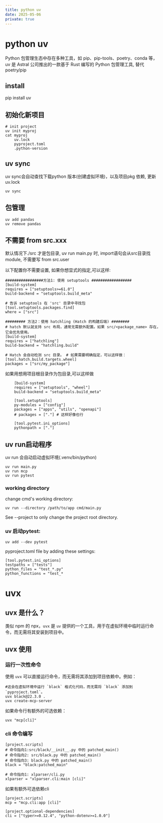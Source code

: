 ```yaml
---
title: python uv
date: 2025-05-06
private: true
---
```

# python uv
Python 包管理生态中存在多种工具，如 pip、pip-tools、poetry、conda 等，
uv 是 Astral 公司推出的一款基于 Rust 编写的 Python 包管理工具, 替代poetry/pip
## install
pip install uv

## 初始化新项目
    # init project
    uv init myproj
    cat myproj
        uv.lock
        pyproject.toml
        .python-version

## uv sync
uv sync会自动查找下载python 版本(创建虚拟环境)，以及项目pkg 依赖, 更新uv.lock

    uv sync

## 包管理
    uv add pandas
    uv remove pandas

## 不需要 from src.xxx
默认情况下./src 才是包目录, uv run main.py 时, import语句会从src目录找module, 不需要写 from src.user

以下配置你不需要设置, 如果你想显式的指定,可以这样:
```
#################方法1: 使用 setuptools ##################
[build-system]
requires = ["setuptools>=61.0"]
build-backend = "setuptools.build_meta"

# 告诉 setuptools 在 'src' 目录中寻找包
[tool.setuptools.packages.find]
where = ["src"]

######### 方法2：使用 hatchling (Hatch 的构建后端) ########
# hatch 默认就支持 src 布局，通常无需额外配置。如果 src/<package_name> 存在，它会优先使用。
[build-system]
requires = ["hatchling"]
build-backend = "hatchling.build"

# Hatch 会自动检测 src 目录。 # 如果需要明确指定，可以这样做：
[tool.hatch.build.targets.wheel]
packages = ["src/my_package"]
```

如果用想用项目根目录作为包目录,可以这样做
```
    [build-system]
    requires = ["setuptools", "wheel"]
    build-backend = "setuptools.build_meta"

    [tool.setuptools]
    py-modules = ["config"]
    packages = ["apps", "utils", "openapi"]
    # packages = ["."] # 这样好像也行

    [tool.pytest.ini_options]
    pythonpath = ["."]
```


## uv run启动程序
uv run 会自动启动虚拟环境(.venv/bin/python)

    uv run main.py
    uv run mcp
    uv run pytest


### working directory
change cmd's working directory:

    uv run --directory /path/to/app cmd/main.py

See --project to only change the project root directory.


### uv 启动pytest:
    uv add --dev pytest

pyproject.toml file by adding these settings:

    [tool.pytest.ini_options]
    testpaths = ["tests"]
    python_files = "test_*.py"
    python_functions = "test_*

# uvx 
## uvx 是什么？
类似 npm 的 npx，`uvx` 是 `uv` 提供的一个工具，用于在虚拟环境中临时运行命令，而无需将其安装到项目中。

## uvx 使用
### 运行一次性命令
使用 `uvx` 可以直接运行命令，而无需将其添加到项目依赖中。例如：

    #这会在虚拟环境中运行 `black` 格式化代码，而无需将 `black` 添加到 `pyproject.toml`。
    uvx black@22.3.0 .
    uvx create-mcp-server

如果命令行有额外的可选依赖：

    uvx "mcp[cli]"

### cli 命令编写
```
[project.scripts]
# 命令指向1:src/black/__init__.py 中的 patched_main()
# 命令指向2: src/black.py 中的 patched_main()
# 命令指向3: black.py 中的 patched_main()
black = "black:patched_main"

# 命令指向1: xlparser/cli.py
xlparser = "xlparser.cli:main [cli]"
```

如果有额外可选依赖cli
```
[project.scripts]
mcp = "mcp.cli:app [cli]"

[project.optional-dependencies]
cli = ["typer>=0.12.4", "python-dotenv>=1.0.0"]

```
